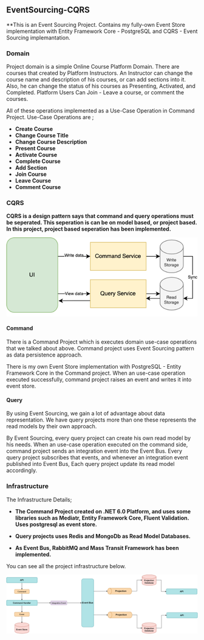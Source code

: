 ## EventSourcing-CQRS

 **This is an Event Sourcing Project. Contains my fully-own Event Store implementation with Entity Framework Core - PostgreSQL and  CQRS - Event Sourcing implemantation.
 ### Domain

 Project domain is a simple Online Course Platform Domain. There are courses that created by Platform Instructors. An Instructor can change the course name and description of his courses, or can add sections into it. Also, he can change the status of his courses as Presenting, Activated, and Completed. Platform Users Can Join - Leave a course, or comment the courses.

 All of these operations implemented as a Use-Case Operation in Command Project. Use-Case Operations are ;

 - **Create Course**
 - **Change Course Title**
 - **Change Course Description**
 - **Present Course**
 - **Activate Course**
 - **Complete Course**
 - **Add Section**
 - **Join Course**
 - **Leave Course**
 - **Comment Course**



 ### CQRS
 **CQRS is a design pattern says that command and query operations must be seperated. This seperation is can be on model based, or project based. In this project, project based seperation has been implemented.**

 <p align="center">
  <img src="resources/cqrs.png" />
</p>

#### Command
 There is a Command Project which is executes domain use-case operations that we talked about above. Command project uses Event Sourcing pattern as data persistence approach.

 There is my own Event Store implementation with PostgreSQL - Entity Framework Core in the Command project. When an use-case operation executed successfully, command project raises an event and writes it into event store. 

#### Query
By using Event Sourcing, we gain a lot of advantage about data representation. We have query projects more than one these represents the read models by their own approach.

By Event Sourcing, every query project can create his own read model by his needs. When an use-case operation executed on the command side, command project sends an integration event into the Event Bus. Every query project subscribes that events, and whenever an integration event published into Event Bus, Each query project update its read model accordingly. 

### Infrastructure 
The Infrastructure Details;

- **The Command Project created on .NET 6.0 Platform, and uses some libraries such as Mediatr, Entity Framework Core, Fluent Validation. Uses postgresql as event store.**

- **Query projects uses Redis and MongoDb as Read Model Databases.**

- **As Event Bus, RabbitMQ and Mass Transit Framework has been implemented.**

You can see all the project infrastructure below.

<p align="center">
  <img src="resources/projectstructure.png" />
</p>

